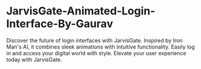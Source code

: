 # JarvisGate-Animated-Login-Interface-By-Gaurav
Discover the future of login interfaces with JarvisGate. Inspired by Iron Man's AI, it combines sleek animations with intuitive functionality. Easily log in and access your digital world with style. Elevate your user experience today with JarvisGate.
